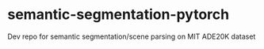 # semantic-segmentation-pytorch
Dev repo for semantic segmentation/scene parsing on MIT ADE20K dataset
